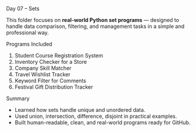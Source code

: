 Day 07 – Sets

This folder focuses on **real-world Python set programs** — designed to handle data comparison, filtering, and management tasks in a simple and professional way.

 Programs Included

1. Student Course Registration System
2. Inventory Checker for a Store
3. Company Skill Matcher
4. Travel Wishlist Tracker
5. Keyword Filter for Comments
6. Festival Gift Distribution Tracker

Summary
- Learned how sets handle unique and unordered data.  
- Used union, intersection, difference, disjoint in practical examples.  
- Built human-readable, clean, and real-world programs ready for GitHub.
